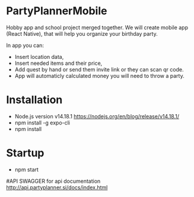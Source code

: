 # PartyPlannerMobile
Hobby app and school project merged together.
We will create mobile app (React Native), that will help you organize your birthday party.

In app you can:
 * Insert location data,
 * Insert needed items and their price,
 * Add quest by hand or send them invite link or they can scan qr code.
 * App will automaticly calculated money you will need to throw a party.

# Installation
 * Node.js version v14.18.1 https://nodejs.org/en/blog/release/v14.18.1/
 * npm install -g expo-cli
 * npm install

# Startup
 * npm start
 
#API
SWAGGER for api documentation
http://api.partyplanner.si/docs/index.html
